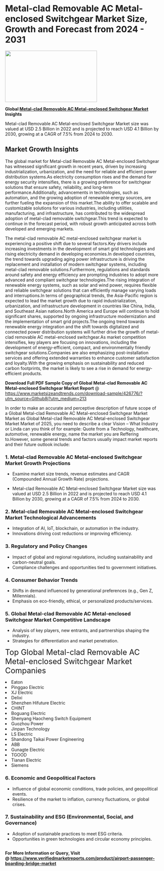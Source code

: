 <H1>Metal-clad Removable AC Metal-enclosed Switchgear Market Size, Growth and Forecast from 2024 - 2031</H1><img class="aligncenter size-medium wp-image-584254" src="https://thirdeyenews.in/wp-content/uploads/2024/09/Global-Market-Research-300x168.jpeg" alt="" width="300" height="168" /><p><strong>Global&nbsp;<a href="https://www.marketsizeandtrends.com/download-sample/426776/?utm_source=Github8j?utm_medium=213">Metal-clad Removable AC Metal-enclosed Switchgear Market</a> Insights</strong></p><p>Metal-clad Removable AC Metal-enclosed Switchgear Market size was valued at USD 2.5 Billion in 2022 and is projected to reach USD 4.1 Billion by 2030, growing at a CAGR of 7.5% from 2024 to 2030.</p><p><h2>Market Growth Insights</h2> <p>The global market for Metal-clad Removable AC Metal-enclosed Switchgear has witnessed significant growth in recent years, driven by increasing industrialization, urbanization, and the need for reliable and efficient power distribution systems.As electricity consumption rises and the demand for energy security intensifies, there is a growing preference for switchgear solutions that ensure safety, reliability, and long-term performance.Additionally, advancements in technologies, such as automation, and the growing adoption of renewable energy sources, are further fueling the expansion of this market.The ability to offer scalable and customizable solutions for various industries, including utilities, manufacturing, and infrastructure, has contributed to the widespread adoption of metal-clad removable switchgear.This trend is expected to continue in the forecast period, with robust growth anticipated across both developed and emerging markets.</p> <p>The metal-clad removable AC metal-enclosed switchgear market is experiencing a positive shift due to several factors.Key drivers include increasing investments in the development of smart grid technologies and rising electricity demand in developing economies.In developed countries, the trend towards upgrading aging power infrastructure is driving the replacement and installation of modern switchgear systems, including metal-clad removable solutions.Furthermore, regulations and standards around safety and energy efficiency are prompting industries to adopt more advanced and compliant switchgear technologies.The rising integration of renewable energy systems, such as solar and wind power, requires flexible and reliable switchgear solutions that can efficiently manage varying loads and interruptions.In terms of geographical trends, the Asia-Pacific region is expected to lead the market growth due to rapid industrialization, urbanization, and infrastructure development in countries like China, India, and Southeast Asian nations.North America and Europe will continue to hold significant shares, supported by ongoing infrastructure modernization and the implementation of smart grid projects.The ongoing trend towards renewable energy integration and the shift towards digitalized and connected power distribution systems will further drive the growth of metal-clad removable AC metal-enclosed switchgear.As market competition intensifies, key players are focusing on innovations, including the development of energy-efficient, compact, and environmentally friendly switchgear solutions.Companies are also emphasizing post-installation services and offering extended warranties to enhance customer satisfaction and loyalty.With the growing emphasis on sustainability and reduced carbon footprints, the market is likely to see a rise in demand for energy-efficient products.</p><p><span class=""><strong>Download Full PDF Sample Copy of Global Metal-clad Removable AC Metal-enclosed Switchgear Market Report</strong> @ <a href="https://www.marketsizeandtrends.com/download-sample/426776/?utm_source=Github8j?utm_medium=213" target="_blank">https://www.marketsizeandtrends.com/download-sample/426776/?utm_source=Github8j?utm_medium=213</a></span></p><p>In order to make an accurate and perceptive description of future scope of a Global&nbsp;Metal-clad Removable AC Metal-enclosed Switchgear Market Market as Global&nbsp;Metal-clad Removable AC Metal-enclosed Switchgear Market Market of 2025, you need to describe a clear Vision &ndash; What Industry or Linda can you think of for example: Quote from a Technology, healthcare, automotive, renewable energy, name the market you are Reffering to.However, some general trends and factors usually impact market reports and their future outlook include:</p><h3>1.&nbsp;<strong>Metal-clad Removable AC Metal-enclosed Switchgear Market Growth Projections</strong></h3><ul><li>Examine market size trends, revenue estimates and CAGR (Compounded Annual Growth Rate) projections.</li><li><p>Metal-clad Removable AC Metal-enclosed Switchgear Market size was valued at USD 2.5 Billion in 2022 and is projected to reach USD 4.1 Billion by 2030, growing at a CAGR of 7.5% from 2024 to 2030.</p></li></ul><h3>2.&nbsp;<strong>Metal-clad Removable AC Metal-enclosed Switchgear Market Technological Advancements</strong></h3><ul><li>Integration of AI, IoT, blockchain, or automation in the industry.</li><li>Innovations driving cost reductions or improving efficiency.</li></ul><h3>3.&nbsp;<strong>Regulatory and Policy Changes</strong></h3><ul><li>Impact of global and regional regulations, including sustainability and carbon-neutral goals.</li><li>Compliance challenges and opportunities tied to government initiatives.</li></ul><h3>4.&nbsp;<strong>Consumer Behavior Trends</strong></h3><ul><li>Shifts in demand influenced by generational preferences (e.g., Gen Z, Millennials).</li><li>Emphasis on eco-friendly, ethical, or personalized products/services.</li></ul><h3>5.&nbsp;<strong>Global Metal-clad Removable AC Metal-enclosed Switchgear Market Competitive Landscape</strong></h3><ul><li>Analysis of key players, new entrants, and partnerships shaping the industry.</li><li>Strategies for differentiation and market penetration.</li></ul><p data-pm-slice="1 1 []"><span style="color: inherit; font-family: inherit; font-size: 25px;">Top Global Metal-clad Removable AC Metal-enclosed Switchgear Market Companies</span></p><div class="" data-test-id=""><p><li>Eaton</li><li> Pinggao Electric</li><li> XJ Electric</li><li> Delixi</li><li> Shenzhen Hifuture Electric</li><li> CHINT</li><li> Boguang Electric</li><li> Shenyang Haocheng Switch Equipment</li><li> Guozhou Power</li><li> Jinpan Technology</li><li> LS Electric</li><li> Shandong Taikai Power Engineering</li><li> ABB</li><li> Gunagte Electric</li><li> TGOOD</li><li> Tianan Electric</li><li> Siemens</li></p></div><h3>6.&nbsp;<strong>Economic and Geopolitical Factors</strong></h3><ul><li>Influence of global economic conditions, trade policies, and geopolitical events.</li><li>Resilience of the market to inflation, currency fluctuations, or global crises.</li></ul><h3>7.&nbsp;<strong>Sustainability and ESG (Environmental, Social, and Governance)</strong></h3><ul><li>Adoption of sustainable practices to meet ESG criteria.</li><li>Opportunities in green technologies and circular economy principles.</li></ul><h2><strong style="font-size: 14px;">For More Information or Query, Visit @&nbsp;</strong><a style="background-color: #ffffff; font-size: 14px;" href="https://www.marketsizeandtrends.com/report/metal-clad-removable-ac-metal-enclosed-switchgear-market/" target="_blank">https://www.verifiedmarketreports.com/product/airport-passenger-boarding-bridge-market</a></h2>